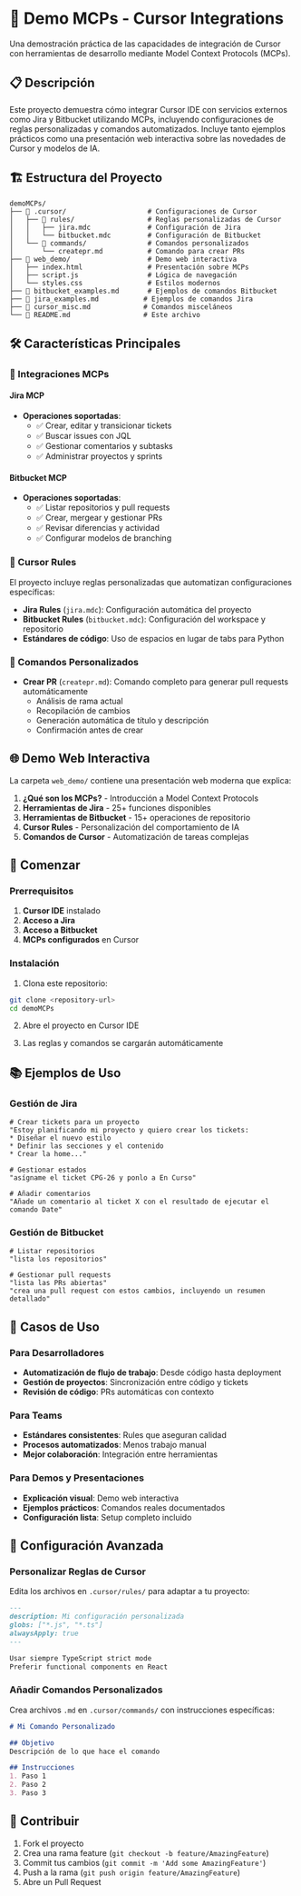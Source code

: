 # 🚀 Demo MCPs - Cursor Integrations

Una demostración práctica de las capacidades de integración de Cursor con herramientas de desarrollo mediante Model Context Protocols (MCPs).

## 📋 Descripción

Este proyecto demuestra cómo integrar Cursor IDE con servicios externos como Jira y Bitbucket utilizando MCPs, incluyendo configuraciones de reglas personalizadas y comandos automatizados. Incluye tanto ejemplos prácticos como una presentación web interactiva sobre las novedades de Cursor y modelos de IA.

## 🏗️ Estructura del Proyecto

```
demoMCPs/
├── 📁 .cursor/                    # Configuraciones de Cursor
│   ├── 📁 rules/                  # Reglas personalizadas de Cursor
│   │   ├── jira.mdc              # Configuración de Jira
│   │   └── bitbucket.mdc         # Configuración de Bitbucket
│   └── 📁 commands/               # Comandos personalizados
│       └── createpr.md           # Comando para crear PRs
├── 📁 web_demo/                   # Demo web interactiva
│   ├── index.html                # Presentación sobre MCPs
│   ├── script.js                 # Lógica de navegación
│   └── styles.css                # Estilos modernos
├── 📄 bitbucket_examples.md       # Ejemplos de comandos Bitbucket
├── 📄 jira_examples.md           # Ejemplos de comandos Jira
├── 📄 cursor_misc.md             # Comandos misceláneos
└── 📄 README.md                  # Este archivo
```

## 🛠️ Características Principales

### 🔗 Integraciones MCPs

#### Jira MCP
- **Operaciones soportadas**:
  - ✅ Crear, editar y transicionar tickets
  - ✅ Buscar issues con JQL
  - ✅ Gestionar comentarios y subtasks
  - ✅ Administrar proyectos y sprints

#### Bitbucket MCP
- **Operaciones soportadas**:
  - ✅ Listar repositorios y pull requests
  - ✅ Crear, mergear y gestionar PRs
  - ✅ Revisar diferencias y actividad
  - ✅ Configurar modelos de branching

### 📏 Cursor Rules

El proyecto incluye reglas personalizadas que automatizan configuraciones específicas:

- **Jira Rules** (`jira.mdc`): Configuración automática del proyecto
- **Bitbucket Rules** (`bitbucket.mdc`): Configuración del workspace y repositorio
- **Estándares de código**: Uso de espacios en lugar de tabs para Python

### 🎯 Comandos Personalizados

- **Crear PR** (`createpr.md`): Comando completo para generar pull requests automáticamente
  - Análisis de rama actual
  - Recopilación de cambios
  - Generación automática de título y descripción
  - Confirmación antes de crear

## 🌐 Demo Web Interactiva

La carpeta `web_demo/` contiene una presentación web moderna que explica:

1. **¿Qué son los MCPs?** - Introducción a Model Context Protocols
2. **Herramientas de Jira** - 25+ funciones disponibles
3. **Herramientas de Bitbucket** - 15+ operaciones de repositorio
4. **Cursor Rules** - Personalización del comportamiento de IA
5. **Comandos de Cursor** - Automatización de tareas complejas

## 🚀 Comenzar

### Prerrequisitos

1. **Cursor IDE** instalado
2. **Acceso a Jira**
3. **Acceso a Bitbucket**
4. **MCPs configurados** en Cursor

### Instalación

1. Clona este repositorio:
```bash
git clone <repository-url>
cd demoMCPs
```

2. Abre el proyecto en Cursor IDE

3. Las reglas y comandos se cargarán automáticamente

## 📚 Ejemplos de Uso

### Gestión de Jira
```
# Crear tickets para un proyecto
"Estoy planificando mi proyecto y quiero crear los tickets:
* Diseñar el nuevo estilo
* Definir las secciones y el contenido
* Crear la home..."

# Gestionar estados
"asígname el ticket CPG-26 y ponlo a En Curso"

# Añadir comentarios
"Añade un comentario al ticket X con el resultado de ejecutar el comando Date"
```

### Gestión de Bitbucket
```
# Listar repositorios
"lista los repositorios"

# Gestionar pull requests
"lista las PRs abiertas"
"crea una pull request con estos cambios, incluyendo un resumen detallado"
```

## 🎯 Casos de Uso

### Para Desarrolladores
- **Automatización de flujo de trabajo**: Desde código hasta deployment
- **Gestión de proyectos**: Sincronización entre código y tickets
- **Revisión de código**: PRs automáticas con contexto

### Para Teams
- **Estándares consistentes**: Rules que aseguran calidad
- **Procesos automatizados**: Menos trabajo manual
- **Mejor colaboración**: Integración entre herramientas

### Para Demos y Presentaciones
- **Explicación visual**: Demo web interactiva
- **Ejemplos prácticos**: Comandos reales documentados
- **Configuración lista**: Setup completo incluido

## 🔧 Configuración Avanzada

### Personalizar Reglas de Cursor

Edita los archivos en `.cursor/rules/` para adaptar a tu proyecto:

```markdown
---
description: Mi configuración personalizada
globs: ["*.js", "*.ts"]
alwaysApply: true
---

Usar siempre TypeScript strict mode
Preferir functional components en React
```

### Añadir Comandos Personalizados

Crea archivos `.md` en `.cursor/commands/` con instrucciones específicas:

```markdown
# Mi Comando Personalizado

## Objetivo
Descripción de lo que hace el comando

## Instrucciones
1. Paso 1
2. Paso 2
3. Paso 3
```

## 🤝 Contribuir

1. Fork el proyecto
2. Crea una rama feature (`git checkout -b feature/AmazingFeature`)
3. Commit tus cambios (`git commit -m 'Add some AmazingFeature'`)
4. Push a la rama (`git push origin feature/AmazingFeature`)
5. Abre un Pull Request
